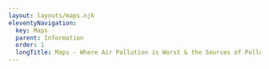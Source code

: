 ```yaml
---
layout: layouts/maps.njk
eleventyNavigation:
  key: Maps
  parent: Information
  order: 1
  longTitle: Maps - Where Air Pollution is Worst & the Sources of Pollution
---
```








